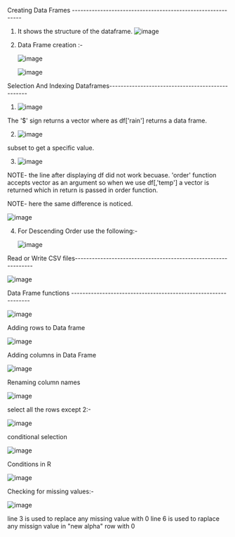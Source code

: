 Creating Data Frames ------------------------------------------------------------

1) It shows the structure of the dataframe.
    ![image](https://user-images.githubusercontent.com/59577058/132388944-fb8688dc-fbd3-45e2-82d1-0844cfe74b1a.png)
2) Data Frame creation :- 
     
     ![image](https://user-images.githubusercontent.com/59577058/132389842-acc7ebb8-7dc6-49e4-a4ec-374cba35226d.png)
     
     ![image](https://user-images.githubusercontent.com/59577058/132466675-b74c8a1a-9a56-48fd-b464-90f496a1428a.png)


Selection And Indexing Dataframes-------------------------------------------------

1) ![image](https://user-images.githubusercontent.com/59577058/132390598-e7ab97a3-a960-4c9e-88b7-0447ad6d6096.png)
 
The '$' sign returns a vector where as df['rain'] returns a data frame.
   
2) ![image](https://user-images.githubusercontent.com/59577058/132391292-ae831b1f-cba4-49e3-9a67-9e0bbce1075a.png)

subset to get a specific value.

3) ![image](https://user-images.githubusercontent.com/59577058/132391365-eb115799-da88-4f41-94b0-4e29dfc2667a.png)
 
 NOTE- the line after displaying df did not work becuase. 'order' function accepts vector as an argument
       so when we use df[,'temp'] a vector is returned which in return is passed in order function.
       
       
 NOTE- here the same difference is noticed.
       
   ![image](https://user-images.githubusercontent.com/59577058/132391923-559b5e76-b8b0-40d1-ba6c-a34ee8d350ca.png)
   
   
4) For Descending Order use the following:- 

      ![image](https://user-images.githubusercontent.com/59577058/132392602-e5b99ba3-432d-4d29-9cba-b9502236d822.png)

Read or Write CSV files---------------------------------------------------------------

![image](https://user-images.githubusercontent.com/59577058/132467160-4b783e35-6811-4ca6-961a-de91a6201708.png)

Data Frame functions ---------------------------------------------------------------

![image](https://user-images.githubusercontent.com/59577058/132467612-0ddfc7c6-2f4d-493d-82ef-720badee92f9.png)

Adding rows to Data frame

![image](https://user-images.githubusercontent.com/59577058/132469376-6e17cb7e-f209-44ca-affa-15c3c8ec954a.png)

Adding columns in Data Frame

![image](https://user-images.githubusercontent.com/59577058/132470519-be6eb8ee-d9fe-4247-8d4e-2ed51431d56b.png)

Renaming column names

![image](https://user-images.githubusercontent.com/59577058/132471244-51804b41-66ce-4eea-b4e2-76086c6a200f.png)

select all the rows except 2:- 

![image](https://user-images.githubusercontent.com/59577058/132472996-896a9911-11ec-4622-b4e1-c57bd494a8e6.png)

conditional selection 

![image](https://user-images.githubusercontent.com/59577058/132473062-6a002c2c-83e9-469b-b20d-c8ca2e04de0c.png)

Conditions in R

![image](https://user-images.githubusercontent.com/59577058/132473832-ca80282c-00dc-420d-8bab-fed317121271.png)

Checking for missing values:-

![image](https://user-images.githubusercontent.com/59577058/132475164-a6c72913-8f1f-4c2f-ae98-2ba333113af2.png)

line 3 is used to replace any missing value with 0
line 6 is used to raplace any missign value in "new alpha" row with 0










